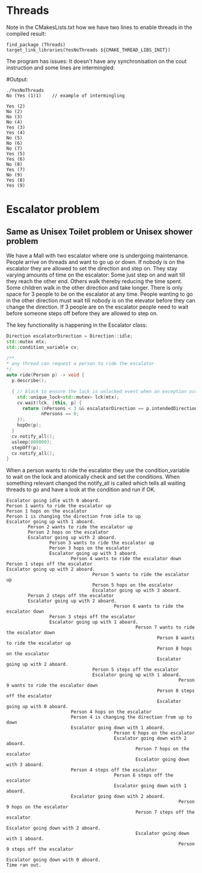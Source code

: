 # Threads

Note in the CMakesLists.txt how we have two lines to enable threads in the
compiled result:

```
find_package (Threads)
target_link_libraries(YesNoThreads ${CMAKE_THREAD_LIBS_INIT})
```

The program has issues: It doesn't have any synchronisation on the cout
instruction and some lines are intermingled:

#Output:

```
./YesNoThreads
No (Yes (1)1)    // example of intermingling

Yes (2)
No (2)
No (3)
No (4)
Yes (3)
Yes (4)
No (5)
No (6)
No (7)
Yes (5)
Yes (6)
No (8)
Yes (7)
No (9)
Yes (8)
Yes (9)
```


# Escalator problem

## Same as Unisex Toilet problem or Unisex shower problem

We have a Mall with two escalator where one is undergoing maintenance.
People arrive on threads and want to go up or down. If nobody is on the
escalator they are allowed to set the direction and step on. They stay
varying amounts of time on the escalator: Some just step on and wait till
they reach the other end. Others walk thereby reducing the time spent. Some
children walk in the other direction and take longer. There is only space for
3 people to be on the escalator at any time. People wanting to go in the other
direction must wait till nobody is on the elevator before they can change
the direction. If 3 people are on the escalator people need to wait before
someone steps off before they are allowed to step on.

The key functionality is happening in the Escalator class:

```cpp
Direction escalatorDirection = Direction::idle;
std::mutex mtx;
std::condition_variable cv;

/**
* any thread can request a person to ride the escalator
*/
auto ride(Person p) -> void {
  p.describe();

  { // block to ensure the lock is unlocked event when an exception occurs
    std::unique_lock<std::mutex> lck(mtx);
    cv.wait(lck, [this, p] {
      return (nPersons < 3 && escalatorDirection == p.intendedDirection) ||
             nPersons == 0;
    });
    hopOn(p);
  }
  cv.notify_all();
  usleep(800000);
  stepOff(p);
  cv.notify_all();
}
```

When a person wants to ride the escalator they use the condition_variable to
wait on the lock and atomically check and set the conditions. When something
relevant changed the notify_all is called which tells all waiting threads to
go and have a look at the condition and run if OK.


```
Escalator going idle with 0 aboard.
Person 1 wants to ride the escalator up
Person 1 hops on the escalator
Person 1 is changing the direction from idle to up
Escalator going up with 1 aboard.
        Person 2 wants to ride the escalator up
        Person 2 hops on the escalator
        Escalator going up with 2 aboard.
                Person 3 wants to ride the escalator up
                Person 3 hops on the escalator
                Escalator going up with 3 aboard.
                        Person 4 wants to ride the escalator down
Person 1 steps off the escalator
Escalator going up with 2 aboard.
                                Person 5 wants to ride the escalator up
                                Person 5 hops on the escalator
                                Escalator going up with 3 aboard.
        Person 2 steps off the escalator
        Escalator going up with 2 aboard.
                                        Person 6 wants to ride the escalator down
                Person 3 steps off the escalator
                Escalator going up with 1 aboard.
                                                Person 7 wants to ride the escalator down
                                                        Person 8 wants to ride the escalator up
                                                        Person 8 hops on the escalator
                                                        Escalator going up with 2 aboard.
                                Person 5 steps off the escalator
                                Escalator going up with 1 aboard.
                                                                Person 9 wants to ride the escalator down
                                                        Person 8 steps off the escalator
                                                        Escalator going up with 0 aboard.
                        Person 4 hops on the escalator
                        Person 4 is changing the direction from up to down
                        Escalator going down with 1 aboard.
                                        Person 6 hops on the escalator
                                        Escalator going down with 2 aboard.
                                                Person 7 hops on the escalator
                                                Escalator going down with 3 aboard.
                        Person 4 steps off the escalator
                                        Person 6 steps off the escalator
                                        Escalator going down with 1 aboard.
                        Escalator going down with 2 aboard.
                                                                Person 9 hops on the escalator
                                                Person 7 steps off the escalator
                                                                Escalator going down with 2 aboard.
                                                Escalator going down with 1 aboard.
                                                                Person 9 steps off the escalator
                                                                Escalator going down with 0 aboard.
Time ran out.
```
